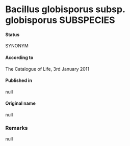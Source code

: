 # Bacillus globisporus subsp. globisporus SUBSPECIES

#### Status
SYNONYM

#### According to
The Catalogue of Life, 3rd January 2011

#### Published in
null

#### Original name
null

### Remarks
null